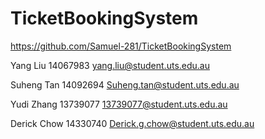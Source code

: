 # TicketBookingSystem
https://github.com/Samuel-281/TicketBookingSystem

Yang Liu   14067983  yang.liu@student.uts.edu.au



Suheng Tan 14092694  Suheng.tan@student.uts.edu.au 



Yudi Zhang 13739077  13739077@student.uts.edu.au



Derick Chow 14330740  Derick.g.chow@student.uts.edu.au
